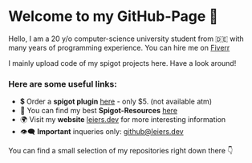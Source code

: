 # Welcome to my GitHub-Page 👋

Hello, I am a 20 y/o computer-science university student from  🇩🇪  with many years of programming experience. You can hire me on [Fiverr](https://marvinleiers.de/plugin)

I mainly upload code of my spigot projects here. Have a look around!

### Here are some useful links:

* 💲 Order a **spigot plugin** [here](https://marvinleiers.de/plugin) - only $5. (not available atm)
* 💎 You can find my best **Spigot-Resources** [here](https://www.spigotmc.org/resources/authors/marvin2k0.1093280/) 
* 🌍 Visit my **website** [leiers.dev](https://leiers.dev) for more interesting information
* 👁‍🗨 **Important** inqueries only: [github@leiers.dev](mailto:github@leiers.dev)


You can find a small selection of my repositories right down there 👇 

<!--
**MarvinLeiers/MarvinLeiers** is a ✨ _special_ ✨ repository because its `README.md` (this file) appears on your GitHub profile.
-->

